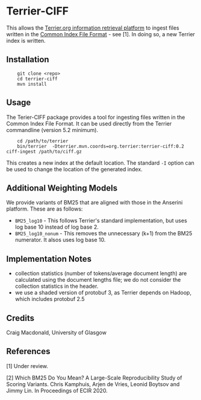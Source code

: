 # Terrier-CIFF

This allows the [Terrier.org information retrieval platform](http://terrier.org) to ingest files written in the [Common Index File Format](https://github.com/osirrc/ciff/) - see [1]. In doing so, a new Terrier index is written.

## Installation

```shell
    git clone <repo>
    cd terrier-ciff
    mvn install
```

## Usage

The Terier-CIFF package provides a tool for ingesting files written in the Common Index File Format. It can be used directly from the Terrier commandline (version 5.2 minimum).

```shell
    cd /path/to/terrier
    bin/terrier  -Dterrier.mvn.coords=org.terrier:terrier-ciff:0.2 ciff-ingest /path/to/ciff.gz
```

This creates a new index at the default location. The standard `-I` option can be used to change the location of the generated index.

## Additional Weighting Models

We provide variants of BM25 that are aligned with those in the Anserini platform. These are as follows:
 - `BM25_log10` - This follows Terrier's standard implementation, but uses log base 10 instead of log base 2.
 - `BM25_log10_nonum` - This removes the unnecessary (k+1) from the BM25 numerator. It alsos uses log base 10.

## Implementation Notes

 - collection statistics (number of tokens/average document length) are calculated using the document lengths file; we do not consider the collection statistics in the header.
 - we use a shaded version of protobuf 3, as Terrier depends on Hadoop, which includes protobuf 2.5

## Credits

Craig Macdonald, University of Glasgow

## References

[1] Under review.

[2] Which BM25 Do You Mean? A Large-Scale Reproducibility Study of Scoring Variants. Chris Kamphuis, Arjen de Vries, Leonid Boytsov and Jimmy Lin. In Proceedings of ECIR 2020.
